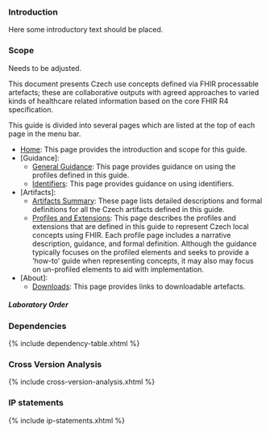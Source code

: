### Introduction

Here some introductory text should be placed.

### Scope

Needs to be adjusted.

This document presents Czech use concepts defined via FHIR processable artefacts; these are collaborative outputs with agreed approaches to varied kinds of healthcare related information based on the core FHIR R4 specification.

This guide is divided into several pages which are listed at the top of each page in the menu bar.

- [Home](index.html): This page provides the introduction and scope for this guide.
- [Guidance]:
  - [General Guidance](general-guidance.html): This page provides guidance on using the profiles defined in this guide.
  - [Identifiers](identifiers.html): This page provides guidance on using identifiers.
- [Artifacts]:
  - [Artifacts Summary](artifacts.html): These page lists detailed descriptions and formal definitions for all the Czech artifacts defined in this guide.
  - [Profiles and Extensions](profiles-and-extensions.html): This page describes the profiles and extensions that are defined in this guide to represent Czech local concepts using FHIR. Each profile page includes a narrative description, guidance, and formal definition. Although the guidance typically focuses on the profiled elements and seeks to provide a ‘how-to’ guide when representing concepts, it may also may focus on un-profiled elements to aid with implementation.
- [About]:
  - [Downloads](downloads.html): This page provides links to downloadable artefacts.

##### Laboratory Order

<figure>
 <!-- {% include labOrder_CIM.svg %} -->
</figure>

### Dependencies

{% include dependency-table.xhtml %}

### Cross Version Analysis

{% include cross-version-analysis.xhtml %}

### IP statements

{% include ip-statements.xhtml %}
